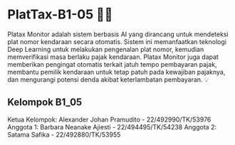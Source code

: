 # PlatTax-B1-05 🚗📸
Platax Monitor adalah sistem berbasis AI yang dirancang untuk mendeteksi plat nomor kendaraan secara otomatis. Sistem ini memanfaatkan teknologi Deep Learning untuk melakukan pengenalan plat nomor, kemudian memverifikasi masa berlaku pajak kendaraan. Platax Monitor juga dapat memberikan pengingat otomatis terkait jatuh tempo pembayaran pajak, membantu pemilik kendaraan untuk tetap patuh pada kewajiban pajaknya, dan mengurangi potensi denda akibat keterlambatan pembayaran. 💡
## Kelompok B1_05
Ketua Kelompok: Alexander Johan Pramudito - 22/492990/TK/53976
Anggota 1: Barbara Neanake Ajiesti - 22/494495/TK/54238
Anggota 2: Satama Safika - 22/492880/TK/53955